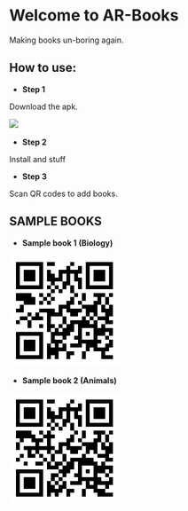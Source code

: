# Welcome to AR-Books
Making books un-boring again.

## How to use:

-  **Step 1**

Download the apk.

[<img src="https://www.batball11.com/images/android_btn.png" data-canonical-src="https://www.batball11.com/images/android_btn.png" width="300" />](https://github.com/BlueBreakingBugs/book-visualizer/releases/latest/download/ar-book.apk)

- **Step 2**

Install and stuff

- **Step 3**

Scan QR codes to add books.

## SAMPLE BOOKS
- **Sample book 1 (Biology)**

![scan to add sample biology book](https://github.com/BlueBreakingBugs/book-visualizer/raw/master/readme-assets/biology.jpeg)

- **Sample book 2 (Animals)**

![Scan to add Sample book 2 (Animals)](https://github.com/BlueBreakingBugs/book-visualizer/raw/master/readme-assets/animal.jpeg)


